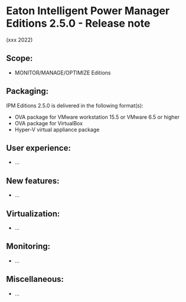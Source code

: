 # Eaton Intelligent Power Manager Editions 2.5.0 - Release note
(xxx 2022)

## Scope:
* MONITOR/MANAGE/OPTIMIZE Editions

## Packaging:
IPM Editions 2.5.0 is delivered in the following format(s):
* OVA package for VMware workstation 15.5 or VMware 6.5 or higher
* OVA package for VirtualBox
* Hyper-V virtual appliance package

## User experience:
* ...

## New features:
* ...

## Virtualization:
* ...

## Monitoring:
* ...

## Miscellaneous:
* ...
